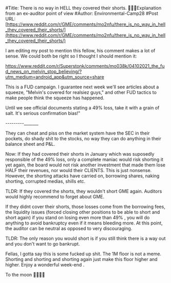 #Title: There is no way in HELL they covered their shorts. 🚀🚀🚀Explanation from an ex-auditor point of view
#Author: Environmental-Camp28
#Post URL: [https://www.reddit.com/r/GME/comments/mo2nfu/there_is_no_way_in_hell_they_covered_their_shorts/](https://www.reddit.com/r/GME/comments/mo2nfu/there_is_no_way_in_hell_they_covered_their_shorts/)


I am editing my post to mention this fellow, his comment makes a lot of sense. We could both be right so I thought I should mention it:

https://www.reddit.com/r/Superstonk/comments/mo038k/04102021_the_fud_news_on_melvin_stop_believing/?utm_medium=android_app&utm_source=share

This is a FUD campaign. I guarantee next week we'll see articles about a squeeze, "Melvin's covered for realsiez guys," and other FUD tactics to make people think the squeeze has happened.

Until we see official documents stating a 49% loss, take it with a grain of salt. It's serious confirmation bias!"



---------_______

They can cheat and piss on the market system have the SEC in their pockets, do shady shit to the stocks, no way they can do anything in their balance sheet and P&L.

Now:
If they had covered their shorts in January which was suposedly responsible of the 49% loss, only a complete maniac would risk shorting it yet again, the board would not risk another investment that made them lose HALF their revenues, nor would their CLIENTS. This is just nonsense. However, the shorting attacks have carried on, borrowing shares, naking shorting,  corrupted medias, shills etc.  

TLDR: If they covered the shorts, they wouldn't short GME again. Auditors would highly recommend to forget about GME.


If they didnt cover their shorts, those losses come from the borrowing fees, the liquidity issues (forced closing other positions to be able to short and short again) if you stand on losing even more than 49% , you will do anything to avoid bankruptcy even if it means bleeding more. At this point, the auditor can be neutral as opposed to very discouraging.

TLDR: The only reason you would short is if you still think there is a way out and you don't want to go bankrupt.


Fellas, I gotta say this is some fucked up shit. The 1M floor is not a meme. Shorting and shorting and shorting  again just make this floor higher and higher. Enjoy a wonderful week-end .



To the moon 🚀🚀🚀🚀